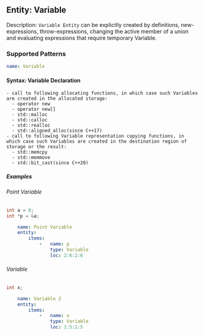 ## Entity: Variable

Description: `Variable Entity` can be explicitly created by definitions, new-expressions, throw-expressions, changing the active member of a union and evaluating expressions that require temporary Variable.
### Supported Patterns

```yaml
name: Variable
```

#### Syntax: Variable Declaration
```text
- call to following allocating functions, in which case such Variables are created in the allocated storage:
  - operator new
  - operator new[]
  - std::malloc
  - std::calloc
  - std::realloc
  - std::aligned_alloc(since C++17)
- call to following Variable representation copying functions, in which case such Variables are created in the destination region of storage or the result:
  - std::memcpy
  - std::memmove
  - std::bit_cast(since C++20)
```

##### Examples

###### Point Variable
```cpp
int a = 0;
int *p = &a;
```

```yaml
    name: Point Variable
    entity:
        items:
            -   name: p
                type: Variable
                loc: 2:6:2:6
```

###### Variable
```cpp
int x;
```

```yaml
    name: Variable 2
    entity:
        items:
            -   name: x
                type: Variable
                loc: 1:5:1:5
```

